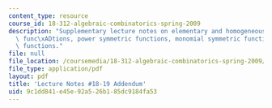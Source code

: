 ```yaml
---
content_type: resource
course_id: 18-312-algebraic-combinatorics-spring-2009
description: "Supplementary lecture notes on elementary and homogeneous symmetric\
  \ func\xADtions, power symmetric functions, monomial symmetric functions, and Schur\
  \ functions."
file: null
file_location: /coursemedia/18-312-algebraic-combinatorics-spring-2009/9c1dd841e45e92a526b185dc9184fa53_MIT18_312S09_lec18_Symm.pdf
file_type: application/pdf
layout: pdf
title: 'Lecture Notes #18-19 Addendum'
uid: 9c1dd841-e45e-92a5-26b1-85dc9184fa53
---
```


